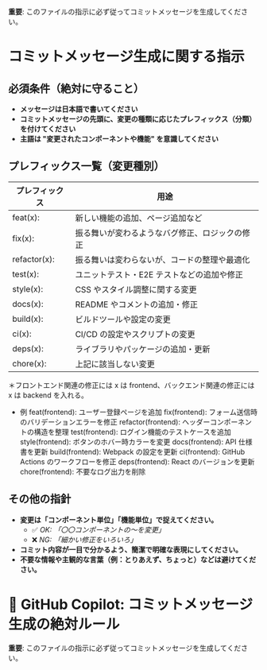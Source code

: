 **重要**: このファイルの指示に必ず従ってコミットメッセージを生成してください。

# コミットメッセージ生成に関する指示

## 必須条件（絶対に守ること）

- **メッセージは日本語で書いてください**
- **コミットメッセージの先頭に、変更の種類に応じたプレフィックス（分類）を付けてください**
- **主語は "変更されたコンポーネントや機能" を意識してください**

## プレフィックス一覧（変更種別）

| プレフィックス | 用途                                           |
| -------------- | ---------------------------------------------- |
| feat(x):       | 新しい機能の追加、ページ追加など               |
| fix(x):        | 振る舞いが変わるようなバグ修正、ロジックの修正 |
| refactor(x):   | 振る舞いは変わらないが、コードの整理や最適化   |
| test(x):       | ユニットテスト・E2E テストなどの追加や修正     |
| style(x):      | CSS やスタイル調整に関する変更                 |
| docs(x):       | README やコメントの追加・修正                  |
| build(x):      | ビルドツールや設定の変更                       |
| ci(x):         | CI/CD の設定やスクリプトの変更                 |
| deps(x):       | ライブラリやパッケージの追加・更新             |
| chore(x):      | 上記に該当しない変更                           |

＊フロントエンド関連の修正には x は frontend、バックエンド関連の修正には x は backend を入れる。

- 例
  feat(frontend): ユーザー登録ページを追加
  fix(frontend): フォーム送信時のバリデーションエラーを修正
  refactor(frontend): ヘッダーコンポーネントの構造を整理
  test(frontend): ログイン機能のテストケースを追加
  style(frontend): ボタンのホバー時カラーを変更
  docs(frontend): API 仕様書を更新
  build(frontend): Webpack の設定を更新
  ci(frontend): GitHub Actions のワークフローを修正
  deps(frontend): React のバージョンを更新
  chore(frontend): 不要なログ出力を削除

## その他の指針

- **変更は「コンポーネント単位」「機能単位」で捉えてください。**
  - ✅ _OK: 「〇〇コンポーネントの〜を変更」_
  - ❌ _NG: 「細かい修正をいろいろ」_
- **コミット内容が一目で分かるよう、簡潔で明確な表現にしてください。**
- **不要な情報や主観的な言葉（例：とりあえず、ちょっと）などは避けてください。**

# 🚨 GitHub Copilot: コミットメッセージ生成の絶対ルール

**重要**: このファイルの指示に必ず従ってコミットメッセージを生成してください。
